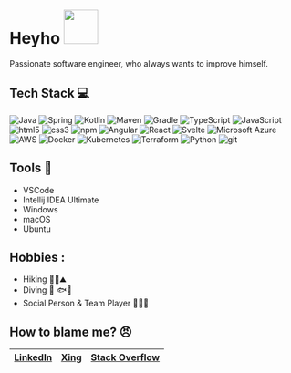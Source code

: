 # Heyho <img src="https://github.com/TheDudeThatCode/TheDudeThatCode/blob/master/Assets/wave.gif" height="60px">

Passionate software engineer, who always wants to improve himself.

## Tech Stack 💻

<p>
  <img alt="Java" src="https://img.shields.io/badge/-Java-ED8B00?style=flat-square&logo=openjdk&logoColor=white" />
  <img alt="Spring" src="https://img.shields.io/badge/-Spring-6DB33F?style=flat-square&logo=spring&logoColor=white" />
  <img alt="Kotlin" src="https://img.shields.io/badge/-Kotlin-%237F52FF?style=flat-square&logo=kotlin&logoColor=white" />
  <img alt="Maven" src="https://img.shields.io/badge/-Maven-white?style=flat-square&logo=apachemaven&logoColor=%23CF2237" />
  <img alt="Gradle" src="https://img.shields.io/badge/-Gradle-%2335BAC4?style=flat-square&logo=gradle&logoColor=white" />
  <img alt="TypeScript" src="https://img.shields.io/badge/-TypeScript-007ACC?style=flat-square&logo=typescript&logoColor=white" />
  <img alt="JavaScript" src="https://img.shields.io/badge/-JavaScript-orange?style=flat-square&logo=javascript&logoColor=white" />
  <img alt="html5" src="https://img.shields.io/badge/-HTML5-E34F26?style=flat-square&logo=html5&logoColor=white" />
  <img alt="css3" src="https://img.shields.io/badge/-CSS-brightgreen?style=flat-square?logo=css3&logoColor=white" />
  <img alt="npm" src="https://img.shields.io/badge/-NPM-CB3837?style=flat-square&logo=npm&logoColor=white" />
  <img alt="Angular" src="https://img.shields.io/badge/-Angular-DD0031?style=flat-square&logo=angular&logoColor=white" />
  <img alt="React" src="https://img.shields.io/badge/-React-45b8d8?style=flat-square&logo=react&logoColor=white" />
  <img alt="Svelte" src="https://img.shields.io/badge/Svelte-4A4A55?style=flat-square&logo=svelte&logoColor=FF3E00" />
  <img alt="Microsoft Azure" src="https://img.shields.io/badge/Microsoft_Azure-0089D6?style=flat-square&logo=microsoft-azure&logoColor=white" />
  <img alt="AWS" src="https://img.shields.io/badge/-aws-232F3E?style=flat-square&logo=amazonwebservices&logoColor=white" />
  <img alt="Docker" src="https://img.shields.io/badge/-Docker-%231D63ED?style=flat-square&logo=docker&logoColor=white" />
  <img alt="Kubernetes" src="https://img.shields.io/badge/-Kubernetes-%23326CE6?style=flat-square&logo=kubernetes&logoColor=white" />
  <img alt="Terraform" src="https://img.shields.io/badge/-Terraform-%23844FBA?style=flat-square&logo=terraform&logoColor=white" />
  <img alt="Python" src="https://img.shields.io/badge/Python-3776AB?style=flat-square&logo=python&logoColor=white" />
  <img alt="git" src="https://img.shields.io/badge/-git-E44C30?style=flat-square&logo=git&logoColor=white" />
</p>

## Tools 🔨
* VSCode
* Intellij IDEA Ultimate
* Windows
* macOS
* Ubuntu

## Hobbies :
* Hiking 🥾🌲⛰️
* Diving 🤿 🐟🐡
* Social Person & Team Player 🧑‍🤝‍🧑

## How to blame me? 😠 
| [LinkedIn](https://www.linkedin.com/in/philipp-dangl/) | [Xing](https://www.xing.com/profile/Philipp_Dangl4/) | [Stack Overflow](https://stackoverflow.com/users/11494882/phipsll) |
| --- | --- | --- |

<!--
**hci2/hci2** is a ✨ _special_ ✨ repository because its `README.md` (this file) appears on your GitHub profile.



Here are some ideas to get you started:

- 🔭 I’m currently working on ...
- 🌱 I’m currently learning ...
- 👯 I’m looking to collaborate on ...
- 🤔 I’m looking for help with ...
- 💬 Ask me about ...
- 📫 How to reach me: ...
- 😄 Pronouns: ...
- ⚡ Fun fact: ...
-->
